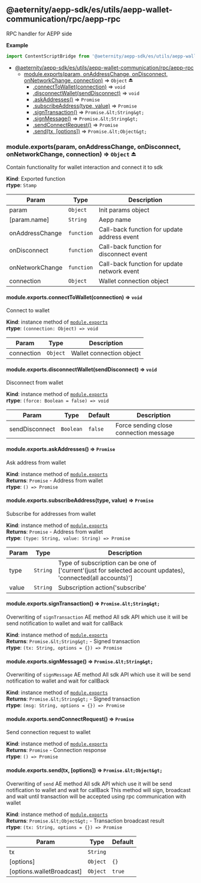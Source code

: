 <a id="module_@aeternity/aepp-sdk/es/utils/aepp-wallet-communication/rpc/aepp-rpc"></a>

## @aeternity/aepp-sdk/es/utils/aepp-wallet-communication/rpc/aepp-rpc
RPC handler for AEPP side

**Example**  
```js
import ContentScriptBridge from '@aeternity/aepp-sdk/es/utils/aepp-wallet-communication/rpc/aepp-rpc'
```

* [@aeternity/aepp-sdk/es/utils/aepp-wallet-communication/rpc/aepp-rpc](#module_@aeternity/aepp-sdk/es/utils/aepp-wallet-communication/rpc/aepp-rpc)
    * [module.exports(param, onAddressChange, onDisconnect, onNetworkChange, connection)](#exp_module_@aeternity/aepp-sdk/es/utils/aepp-wallet-communication/rpc/aepp-rpc--module.exports) ⇒ `Object` ⏏
        * [.connectToWallet(connection)](#module_@aeternity/aepp-sdk/es/utils/aepp-wallet-communication/rpc/aepp-rpc--module.exports+connectToWallet) ⇒ `void`
        * [.disconnectWallet(sendDisconnect)](#module_@aeternity/aepp-sdk/es/utils/aepp-wallet-communication/rpc/aepp-rpc--module.exports+disconnectWallet) ⇒ `void`
        * [.askAddresses()](#module_@aeternity/aepp-sdk/es/utils/aepp-wallet-communication/rpc/aepp-rpc--module.exports+askAddresses) ⇒ `Promise`
        * [.subscribeAddress(type, value)](#module_@aeternity/aepp-sdk/es/utils/aepp-wallet-communication/rpc/aepp-rpc--module.exports+subscribeAddress) ⇒ `Promise`
        * [.signTransaction()](#module_@aeternity/aepp-sdk/es/utils/aepp-wallet-communication/rpc/aepp-rpc--module.exports+signTransaction) ⇒ `Promise.&lt;String&gt;`
        * [.signMessage()](#module_@aeternity/aepp-sdk/es/utils/aepp-wallet-communication/rpc/aepp-rpc--module.exports+signMessage) ⇒ `Promise.&lt;String&gt;`
        * [.sendConnectRequest()](#module_@aeternity/aepp-sdk/es/utils/aepp-wallet-communication/rpc/aepp-rpc--module.exports+sendConnectRequest) ⇒ `Promise`
        * [.send(tx, [options])](#module_@aeternity/aepp-sdk/es/utils/aepp-wallet-communication/rpc/aepp-rpc--module.exports+send) ⇒ `Promise.&lt;Object&gt;`

<a id="exp_module_@aeternity/aepp-sdk/es/utils/aepp-wallet-communication/rpc/aepp-rpc--module.exports"></a>

### module.exports(param, onAddressChange, onDisconnect, onNetworkChange, connection) ⇒ `Object` ⏏
Contain functionality for wallet interaction and connect it to sdk

**Kind**: Exported function  
**rtype**: `Stamp`

| Param | Type | Description |
| --- | --- | --- |
| param | `Object` | Init params object |
| [param.name] | `String` | Aepp name |
| onAddressChange | `function` | Call-back function for update address event |
| onDisconnect | `function` | Call-back function for disconnect event |
| onNetworkChange | `function` | Call-back function for update network event |
| connection | `Object` | Wallet connection object |

<a id="module_@aeternity/aepp-sdk/es/utils/aepp-wallet-communication/rpc/aepp-rpc--module.exports+connectToWallet"></a>

#### module.exports.connectToWallet(connection) ⇒ `void`
Connect to wallet

**Kind**: instance method of [`module.exports`](#exp_module_@aeternity/aepp-sdk/es/utils/aepp-wallet-communication/rpc/aepp-rpc--module.exports)  
**rtype**: `(connection: Object) => void`

| Param | Type | Description |
| --- | --- | --- |
| connection | `Object` | Wallet connection object |

<a id="module_@aeternity/aepp-sdk/es/utils/aepp-wallet-communication/rpc/aepp-rpc--module.exports+disconnectWallet"></a>

#### module.exports.disconnectWallet(sendDisconnect) ⇒ `void`
Disconnect from wallet

**Kind**: instance method of [`module.exports`](#exp_module_@aeternity/aepp-sdk/es/utils/aepp-wallet-communication/rpc/aepp-rpc--module.exports)  
**rtype**: `(force: Boolean = false) => void`

| Param | Type | Default | Description |
| --- | --- | --- | --- |
| sendDisconnect | `Boolean` | <code>false</code> | Force sending close connection message |

<a id="module_@aeternity/aepp-sdk/es/utils/aepp-wallet-communication/rpc/aepp-rpc--module.exports+askAddresses"></a>

#### module.exports.askAddresses() ⇒ `Promise`
Ask address from wallet

**Kind**: instance method of [`module.exports`](#exp_module_@aeternity/aepp-sdk/es/utils/aepp-wallet-communication/rpc/aepp-rpc--module.exports)  
**Returns**: `Promise` - Address from wallet  
**rtype**: `() => Promise`
<a id="module_@aeternity/aepp-sdk/es/utils/aepp-wallet-communication/rpc/aepp-rpc--module.exports+subscribeAddress"></a>

#### module.exports.subscribeAddress(type, value) ⇒ `Promise`
Subscribe for addresses from wallet

**Kind**: instance method of [`module.exports`](#exp_module_@aeternity/aepp-sdk/es/utils/aepp-wallet-communication/rpc/aepp-rpc--module.exports)  
**Returns**: `Promise` - Address from wallet  
**rtype**: `(type: String, value: String) => Promise`

| Param | Type | Description |
| --- | --- | --- |
| type | `String` | Type of subscription can be one of ['current'(just for selected account updates), 'connected(all accounts)'] |
| value | `String` | Subscription action('subscribe'|'unsubscribe') |

<a id="module_@aeternity/aepp-sdk/es/utils/aepp-wallet-communication/rpc/aepp-rpc--module.exports+signTransaction"></a>

#### module.exports.signTransaction() ⇒ `Promise.&lt;String&gt;`
Overwriting of `signTransaction` AE method
All sdk API which use it will be send notification to wallet and wait for callBack

**Kind**: instance method of [`module.exports`](#exp_module_@aeternity/aepp-sdk/es/utils/aepp-wallet-communication/rpc/aepp-rpc--module.exports)  
**Returns**: `Promise.&lt;String&gt;` - Signed transaction  
**rtype**: `(tx: String, options = {}) => Promise`
<a id="module_@aeternity/aepp-sdk/es/utils/aepp-wallet-communication/rpc/aepp-rpc--module.exports+signMessage"></a>

#### module.exports.signMessage() ⇒ `Promise.&lt;String&gt;`
Overwriting of `signMessage` AE method
All sdk API which use it will be send notification to wallet and wait for callBack

**Kind**: instance method of [`module.exports`](#exp_module_@aeternity/aepp-sdk/es/utils/aepp-wallet-communication/rpc/aepp-rpc--module.exports)  
**Returns**: `Promise.&lt;String&gt;` - Signed transaction  
**rtype**: `(msg: String, options = {}) => Promise`
<a id="module_@aeternity/aepp-sdk/es/utils/aepp-wallet-communication/rpc/aepp-rpc--module.exports+sendConnectRequest"></a>

#### module.exports.sendConnectRequest() ⇒ `Promise`
Send connection request to wallet

**Kind**: instance method of [`module.exports`](#exp_module_@aeternity/aepp-sdk/es/utils/aepp-wallet-communication/rpc/aepp-rpc--module.exports)  
**Returns**: `Promise` - Connection response  
**rtype**: `() => Promise`
<a id="module_@aeternity/aepp-sdk/es/utils/aepp-wallet-communication/rpc/aepp-rpc--module.exports+send"></a>

#### module.exports.send(tx, [options]) ⇒ `Promise.&lt;Object&gt;`
Overwriting of `send` AE method
All sdk API which use it will be send notification to wallet and wait for callBack
This method will sign, broadcast and wait until transaction will be accepted using rpc communication with wallet

**Kind**: instance method of [`module.exports`](#exp_module_@aeternity/aepp-sdk/es/utils/aepp-wallet-communication/rpc/aepp-rpc--module.exports)  
**Returns**: `Promise.&lt;Object&gt;` - Transaction broadcast result  
**rtype**: `(tx: String, options = {}) => Promise`

| Param | Type | Default |
| --- | --- | --- |
| tx | `String` |  | 
| [options] | `Object` | <code>{}</code> | 
| [options.walletBroadcast] | `Object` | <code>true</code> | 

